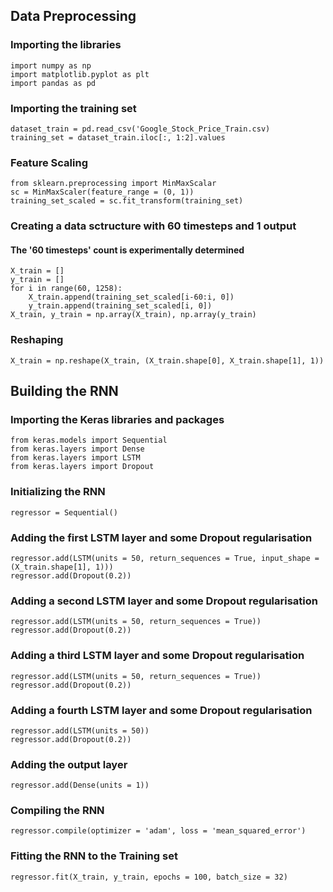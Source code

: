 ## Data Preprocessing
### Importing the libraries
```
import numpy as np
import matplotlib.pyplot as plt
import pandas as pd
```

### Importing the training set
```
dataset_train = pd.read_csv('Google_Stock_Price_Train.csv)
training_set = dataset_train.iloc[:, 1:2].values
```

### Feature Scaling
```
from sklearn.preprocessing import MinMaxScalar
sc = MinMaxScaler(feature_range = (0, 1))
training_set_scaled = sc.fit_transform(training_set)
```

### Creating a data sctructure with 60 timesteps and 1 output 
#### The '60 timesteps' count is experimentally determined
```
X_train = []
y_train = []
for i in range(60, 1258):
    X_train.append(training_set_scaled[i-60:i, 0])
    y_train.append(training_set_scaled[i, 0])
X_train, y_train = np.array(X_train), np.array(y_train)    
```

### Reshaping
```
X_train = np.reshape(X_train, (X_train.shape[0], X_train.shape[1], 1))
```

## Building the RNN
### Importing the Keras libraries and packages
```
from keras.models import Sequential
from keras.layers import Dense
from keras.layers import LSTM
from keras.layers import Dropout
```

### Initializing the RNN
```
regressor = Sequential()
```

### Adding the first LSTM layer and some Dropout regularisation
```
regressor.add(LSTM(units = 50, return_sequences = True, input_shape = (X_train.shape[1], 1)))
regressor.add(Dropout(0.2))
```

### Adding a second LSTM layer and some Dropout regularisation
```
regressor.add(LSTM(units = 50, return_sequences = True))
regressor.add(Dropout(0.2))
```

### Adding a third LSTM layer and some Dropout regularisation
```
regressor.add(LSTM(units = 50, return_sequences = True))
regressor.add(Dropout(0.2))
```

### Adding a fourth LSTM layer and some Dropout regularisation
```
regressor.add(LSTM(units = 50))
regressor.add(Dropout(0.2))
```

### Adding the output layer
```
regressor.add(Dense(units = 1))
```

### Compiling the RNN
```
regressor.compile(optimizer = 'adam', loss = 'mean_squared_error')
```

### Fitting the RNN to the Training set
```
regressor.fit(X_train, y_train, epochs = 100, batch_size = 32)
```
